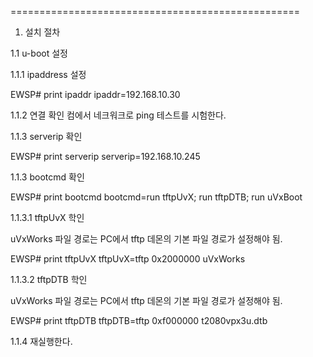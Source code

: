 ﻿

==================================================
1. 설치 절차

1.1 u-boot 설정

1.1.1 ipaddress 설정

EWSP# print ipaddr
ipaddr=192.168.10.30

1.1.2 연결 확인
	컴에서 네크워크로 ping 테스트를 시험한다.
	
1.1.3 serverip 확인

EWSP# print serverip
serverip=192.168.10.245


1.1.3 bootcmd 확인

EWSP# print bootcmd
bootcmd=run tftpUvX; run tftpDTB; run uVxBoot

1.1.3.1 tftpUvX 학인

uVxWorks 파일 경로는 PC에서 tftp 데몬의 기본 파일 경로가 설정해야 됨.

EWSP# print tftpUvX
tftpUvX=tftp 0x2000000 uVxWorks


1.1.3.2 tftpDTB 학인

uVxWorks 파일 경로는 PC에서 tftp 데몬의 기본 파일 경로가 설정해야 됨.

EWSP# print tftpDTB
tftpDTB=tftp 0xf000000 t2080vpx3u.dtb

1.1.4 재실행한다.
